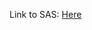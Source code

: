 Link to SAS: [Here](https://github.com/H4CK3R-01/TINF20C_ModellingWizard_Devices/wiki/2.-Software-Architecture-Specification)
